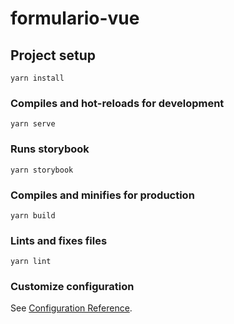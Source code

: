 # formulario-vue

## Project setup
```
yarn install
```

### Compiles and hot-reloads for development
```
yarn serve
```

### Runs storybook
```
yarn storybook
```

### Compiles and minifies for production
```
yarn build
```

### Lints and fixes files
```
yarn lint
```

### Customize configuration
See [Configuration Reference](https://cli.vuejs.org/config/).
